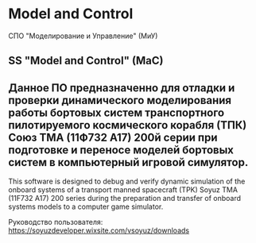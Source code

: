 # Model and Control
СПО "Моделирование и Управление" (МиУ) 

SS "Model and Control" (MaC)
---
Данное ПО предназначенно для отладки и проверки динамического моделирования работы бортовых систем транспортного пилотируемого космического корабля (ТПК) Союз ТМА (11Ф732 А17) 200й серии при подготовке и переносе моделей бортовых систем в компьютерный игровой симулятор.
---
This software is designed to debug and verify dynamic simulation of the onboard systems of a transport manned spacecraft (TPK) Soyuz TMA (11F732 A17) 200 series during the preparation and transfer of onboard systems models to a computer game simulator.

Руководство пользователя: https://soyuzdeveloper.wixsite.com/vsoyuz/downloads
